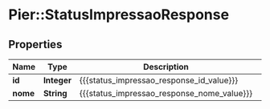 # Pier::StatusImpressaoResponse

## Properties
Name | Type | Description | Notes
------------ | ------------- | ------------- | -------------
**id** | **Integer** | {{{status_impressao_response_id_value}}} | [optional] 
**nome** | **String** | {{{status_impressao_response_nome_value}}} | [optional] 


